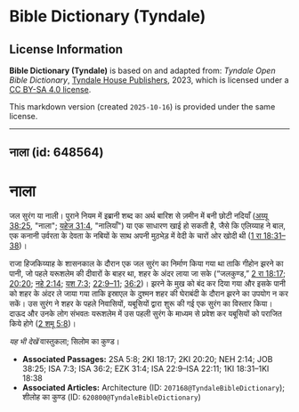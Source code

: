 # Bible Dictionary (Tyndale)

## License Information

**Bible Dictionary (Tyndale)** is based on and adapted from: _Tyndale Open Bible Dictionary_, [Tyndale House Publishers](https://tyndaleopenresources.com/), 2023, which is licensed under a [CC BY-SA 4.0 license](https://creativecommons.org/licenses/by-sa/4.0/legalcode.en).

This markdown version (created `2025-10-16`) is provided under the same license.



--------------------------------

## नाला (id: 648564)

नाला
====

जल सुरंग या नाली। पुराने नियम में इब्रानी शब्द का अर्थ बारिश से ज़मीन में बनी छोटी नदियाँ ([अय्यू 38:25](https://ref.ly/Job38:25), "नाला"; [यहेज 31:4](https://ref.ly/Ezek31:4), "नालियाँ") या एक साधारण खाई हो सकती है, जैसे कि एलिय्याह ने बाल, एक कनानी उर्वरता के देवता के नबियों के साथ अपनी मुठभेड़ में वेदी के चारों ओर खोदी थी ([1 रा 18:31–38](https://ref.ly/1Kgs18:31-1Kgs18:38))।

राजा हिजकिय्याह के शासनकाल के दौरान एक जल सुरंग का निर्माण किया गया था ताकि गीहोन झरने का पानी, जो पहले यरूशलेम की दीवारों के बाहर था, शहर के अंदर लाया जा सके (“जलकुण्ड,” [2 रा 18:17](https://ref.ly/2Kgs18:17); [20:20](https://ref.ly/2Kgs20:20); [नहे 2:14](https://ref.ly/Neh2:14); [यश 7:3](https://ref.ly/Isa7:3); [22:9–11](https://ref.ly/Isa22:9-Isa22:11); [36:2](https://ref.ly/Isa36:2))। झरने के मुख को बंद कर दिया गया और इसके पानी को शहर के अंदर ले जाया गया ताकि इस्राएल के दुश्मन शहर की घेराबंदी के दौरान झरने का उपयोग न कर सकें। उस सुरंग ने शहर के पहले निवासियों, यबूसियों द्वारा शुरू की गई एक सुरंग का विस्तार किया। दाऊद और उनके लोग संभवतः यरूशलेम में उस पहली सुरंग के माध्यम से प्रवेश कर यबूसियों को पराजित किये होगे ([2 शमू 5:8](https://ref.ly/2Sam5:8))।

*यह भी देखें* वास्तुकला; सिलोम का कुण्ड। 

* **Associated Passages:** 2SA 5:8; 2KI 18:17; 2KI 20:20; NEH 2:14; JOB 38:25; ISA 7:3; ISA 36:2; EZK 31:4; ISA 22:9–ISA 22:11; 1KI 18:31–1KI 18:38
* **Associated Articles:** Architecture (ID: `207168@TyndaleBibleDictionary`); शीलोह का कुण्ड (ID: `620800@TyndaleBibleDictionary`)

